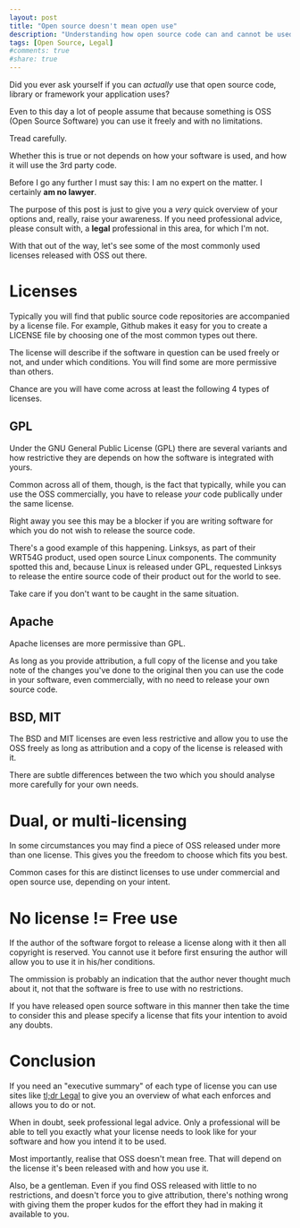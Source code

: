 ```yaml
---
layout: post
title: "Open source doesn't mean open use"
description: "Understanding how open source code can and cannot be used."
tags: [Open Source, Legal]
#comments: true
#share: true
---
```


Did you ever ask yourself if you can *actually* use that open source code, 
library or framework your application uses?

Even to this day a lot of people assume that because something is OSS (Open Source Software)
you can use it freely and with no limitations.

Tread carefully.

Whether this is true or not depends on how your software is used, and how
it will use the 3rd party code.

Before I go any further I must say this: I am no expert on the matter. I certainly **am no lawyer**.

The purpose of this post is just to give you a *very* quick overview of your options and,
really, raise your awareness. If you need professional advice, please consult
with, a **legal** professional in this area, for which I'm not.

With that out of the way, let's see some of the most commonly used licenses
released with OSS out there.

# Licenses

Typically you will find that public source code repositories are accompanied
by a license file. For example, Github makes it easy for you to create a LICENSE file
by choosing one of the most common types out there.

The license will describe if the software in question can be used freely or not,
and under which conditions. You will find some are more permissive than others. 

Chance are you will have come across at least the following 4 types of licenses.

## GPL

Under the GNU General Public License (GPL) there are several variants
and how restrictive they are depends on how the software is integrated with yours.

Common across all of them, though, is the fact that typically, while you
can use the OSS commercially, you have to release *your* code publically under the same license.

Right away you see this may be a blocker if you are writing software for
which you do not wish to release the source code.

There's a good example of this happening. Linksys, as part of their WRT54G product,
used open source Linux components. The community spotted this
and, because Linux is released under GPL, requested Linksys to release the entire source code
of their product out for the world to see.

Take care if you don't want to be caught in the same situation.

## Apache

Apache licenses are more permissive than GPL. 

As long as you provide attribution,
a full copy of the license and you take note of the changes you've done
to the original then you can use the code in your software, even commercially,
with no need to release your own source code.

## BSD, MIT

The BSD and MIT licenses are even less restrictive and allow you to use the OSS
freely as long as attribution and a copy of the license is released with it.

There are subtle differences between the two which you should analyse more carefully
for your own needs.

# Dual, or multi-licensing

In some circumstances you may find a piece of OSS released under more than one license.
This gives you the freedom to choose which fits you best.

Common cases for this are distinct licenses to use under commercial and open source use,
depending on your intent.

# No license != Free use

If the author of the software forgot to release a license along with it
then all copyright is reserved. You cannot use it before first ensuring
the author will allow you to use it in his/her conditions.

The ommission is probably an indication that the author never thought much
about it, not that the software is free to use with no restrictions.

If you have released open source software in this manner then take the time
to consider this and please specify a license that fits your intention to avoid
any doubts.

# Conclusion

If you need an "executive summary" of each type of license you can use sites
like [tl;dr Legal](https://tldrlegal.com/) to give you an overview of what each enforces
and allows you to do or not.

When in doubt, seek professional legal advice. Only a professional will be able
to tell you exactly what your license needs to look like for your software and 
how you intend it to be used.

Most importantly, realise that OSS doesn't mean free. That will depend on the
license it's been released with and how you use it.

Also, be a gentleman. Even if you find OSS released with little to no restrictions,
and doesn't force you to give attribution, there's nothing wrong with giving them
the proper kudos for the effort they had in making it available to you.


